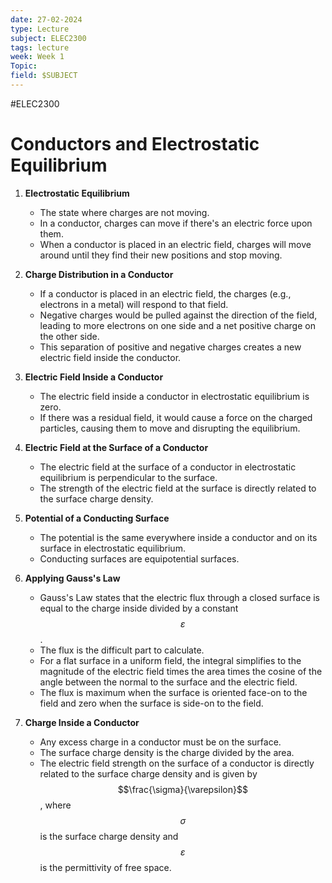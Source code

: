 ```yaml
---
date: 27-02-2024
type: Lecture
subject: ELEC2300
tags: lecture
week: Week 1 
Topic:
field: $SUBJECT
---
```

#ELEC2300

# Conductors and Electrostatic Equilibrium

1. **Electrostatic Equilibrium**
    - The state where charges are not moving.
    - In a conductor, charges can move if there's an electric force upon them.
    - When a conductor is placed in an electric field, charges will move around until they find their new positions and stop moving.

2. **Charge Distribution in a Conductor**
    - If a conductor is placed in an electric field, the charges (e.g., electrons in a metal) will respond to that field.
    - Negative charges would be pulled against the direction of the field, leading to more electrons on one side and a net positive charge on the other side.
    - This separation of positive and negative charges creates a new electric field inside the conductor.

3. **Electric Field Inside a Conductor**
    - The electric field inside a conductor in electrostatic equilibrium is zero.
    - If there was a residual field, it would cause a force on the charged particles, causing them to move and disrupting the equilibrium.

4. **Electric Field at the Surface of a Conductor**
    - The electric field at the surface of a conductor in electrostatic equilibrium is perpendicular to the surface.
    - The strength of the electric field at the surface is directly related to the surface charge density.

5. **Potential of a Conducting Surface**
    - The potential is the same everywhere inside a conductor and on its surface in electrostatic equilibrium.
    - Conducting surfaces are equipotential surfaces.

6. **Applying Gauss's Law**
    - Gauss's Law states that the electric flux through a closed surface is equal to the charge inside divided by a constant $$\varepsilon$$.
    - The flux is the difficult part to calculate.
    - For a flat surface in a uniform field, the integral simplifies to the magnitude of the electric field times the area times the cosine of the angle between the normal to the surface and the electric field.
    - The flux is maximum when the surface is oriented face-on to the field and zero when the surface is side-on to the field.

7. **Charge Inside a Conductor**
    - Any excess charge in a conductor must be on the surface.
    - The surface charge density is the charge divided by the area.
    - The electric field strength on the surface of a conductor is directly related to the surface charge density and is given by $$\frac{\sigma}{\varepsilon}$$, where $$\sigma$$ is the surface charge density and $$\varepsilon$$ is the permittivity of free space.
